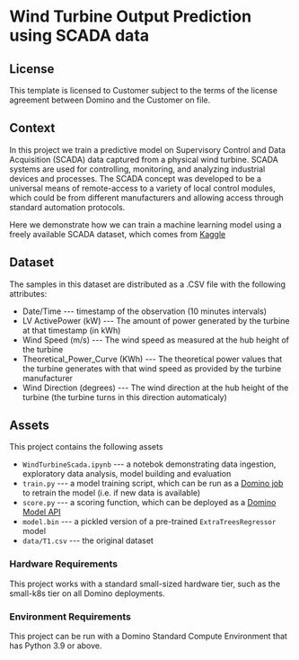 # Wind Turbine Output Prediction using SCADA data

## License
This template is licensed to Customer subject to the terms of the license agreement between Domino and the Customer on file.

## Context
In this project we train a predictive model on Supervisory Control and Data Acquisition (SCADA) data captured from a physical wind turbine. SCADA systems are used for controlling, monitoring, and analyzing industrial devices and processes. The SCADA concept was developed to be a universal means of remote-access to a variety of local control modules, which could be from different manufacturers and allowing access through standard automation protocols.

Here we demonstrate how we can train a machine learning model using a freely available SCADA dataset, which comes from [Kaggle](https://www.kaggle.com/datasets/berkerisen/wind-turbine-scada-dataset)

## Dataset
The samples in this dataset are distributed as a .CSV file with the following attributes:

* Date/Time --- timestamp of the observation (10 minutes intervals)
* LV ActivePower (kW) --- The amount of power generated by the turbine at that timestamp (in kWh)
* Wind Speed (m/s) --- The wind speed as measured at the hub height of the turbine
* Theoretical_Power_Curve (KWh) --- The theoretical power values that the turbine generates with that wind speed as provided by the turbine manufacturer
* Wind Direction (degrees) --- The wind direction at the hub height of the turbine (the turbine turns in this direction automaticaly)

## Assets
This project contains the following assets

* ```WindTurbineScada.ipynb``` --- a notebok demonstrating data ingestion, exploratory data analysis, model building and evaluation
* ```train.py``` --- a model training script, which can be run as a [Domino job](https://docs.dominodatalab.com/en/latest/user_guide/942549/jobs/) to retrain the model (i.e. if new data is available)
* ```score.py``` --- a scoring function, which can be deployed as a [Domino Model API](https://docs.dominodatalab.com/en/latest/user_guide/8dbc91/deploy-models-at-rest/)
* ```model.bin``` --- a pickled version of a pre-trained ```ExtraTreesRegressor``` model
* ```data/T1.csv``` --- the original dataset

### Hardware Requirements
This project works with a standard small-sized hardware tier, such as the small-k8s tier on all Domino deployments.

### Environment Requirements
This project can be run with a Domino Standard Compute Environment that has Python 3.9 or above.

